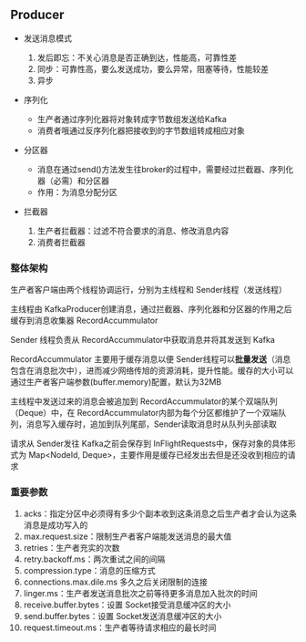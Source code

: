 ## Producer

* 发送消息模式
  1. 发后即忘：不关心消息是否正确到达，性能高，可靠性差
  1. 同步：可靠性高，要么发送成功，要么异常，阻塞等待，性能较差
  1. 异步

* 序列化
  + 生产者通过序列化器将对象转成字节数组发送给Kafka
  + 消费者哦通过反序列化器把接收到的字节数组转成相应对象

* 分区器
  + 消息在通过send()方法发生往broker的过程中，需要经过拦截器、序列化器（必需）和分区器
  + 作用：为消息分配分区

* 拦截器
  1. 生产者拦截器：过滤不符合要求的消息、修改消息内容
  1. 消费者拦截器

### 整体架构

生产者客户端由两个线程协调运行，分别为主线程和 Sender线程（发送线程）

主线程由 KafkaProducer创建消息，通过拦截器、序列化器和分区器的作用之后缓存到消息收集器 RecordAccummulator

Sender 线程负责从 RecordAccummulator中获取消息并将其发送到 Kafka

RecordAccummulator 主要用于缓存消息以便 Sender线程可以**批量发送**（消息包含在消息批次中），进而减少网络传旭的资源消耗，提升性能。缓存的大小可以通过生产者客户端参数(buffer.memory)配置，默认为32MB

主线程中发送过来的消息会被追加到 RecordAccummulator的某个双端队列（Deque）中，在 RecordAccummulator内部为每个分区都维护了一个双端队列，消息写入缓存时，追加到队列尾部，Sender读取消息时从队列头部读取

请求从 Sender发往 Kafka之前会保存到 InFlightRequests中，保存对象的具体形式为 Map<NodeId, Deque<Request>>，主要作用是缓存已经发出去但是还没收到相应的请求

### 重要参数

1. acks：指定分区中必须得有多少个副本收到这条消息之后生产者才会认为这条消息是成功写入的
1. max.request.size：限制生产者客户端能发送消息的最大值
1. retries：生产者充实的次数
1. retry.backoff.ms：两次重试之间的间隔
1. compression.type：消息的压缩方式
1. connections.max.dile.ms 多久之后关闭限制的连接
1. linger.ms：生产者发送消息批次之前等待更多消息加入批次的时间
1. receive.buffer.bytes：设置 Socket接受消息缓冲区的大小
1. send.buffer.bytes：设置 Socket发送消息缓冲区的大小
1. request.timeout.ms：生产者等待请求相应的最长时间

